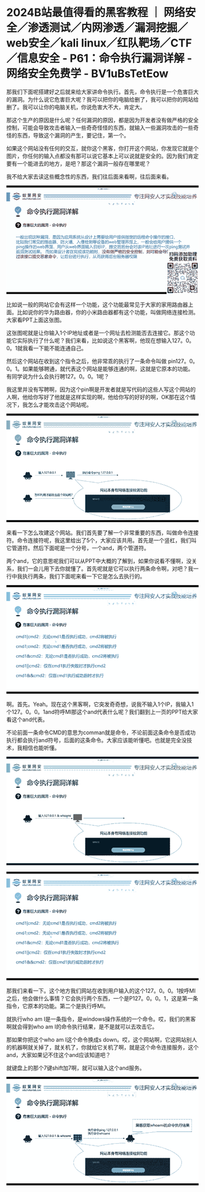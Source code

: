 # 2024B站最值得看的黑客教程 ｜ 网络安全／渗透测试／内网渗透／漏洞挖掘／web安全／kali linux／红队靶场／CTF／信息安全 - P61：命令执行漏洞详解 - 网络安全免费学 - BV1uBsTetEow

那我们下面呢搭建好之后就来给大家讲命令执行。首先，命令执行是一个危害巨大的漏洞。为什么说它危害巨大呢？我可以把你的电脑给删了，我可以把你的网站给删了。我可以让你的电脑关机，你说危害大不大，肯定大。

那这个生产的原因是什么呢？任何漏洞的原因，都是因为开发者没有做严格的安全控制，可能会导致攻击者输入一些奇奇怪怪的东西，就输入一些漏洞攻击的一些奇怪的东西，导致这个漏洞的产生，要记住，第一个。

如果这个网站没有任何的交互，就你这个黑客，你打开这个网站，你发现它就是个图片，你任何的输入点都没有那可以说它基本上可以说就是安全的。因为我们肯定要有一个能进去的地方，是吧？那这个漏洞一般存在哪里呢？

我不给大家去读这些概念性的东西，我们往后面来看啊，往后面来看。

![](img/f21dff45c53dc8c8f006d12c8df6cb18_1.png)

比如说一般的网站它会有这样一个功能，这个功能最常见于大家的家用路由器上面。比如说你的华为路由器，你的小米路由器都有这个功能，叫做网络连接检测。大家看PPT上面这张图。

这张图呢就是让你输入1个IP地址或者是一个网址去检测能否去连接它。那这个功能它实际执行了什么呢？我们来看，比如说这个黑客啊，他现在想输入127。0。0。1就我看一下能不能连通自己。

然后这个网站在收到这个指令之后，他非常乖的执行了一条命令叫做 pin127。0。0。1。如果能够聘通，就代表这个网站是能够连通的啊，这就是它原本的功能。有同学说为什么会执行聘127。0。0。1呢？

我这里并没有写聘啊，因为这个pin啊是开发者就是写代码的这些人写这个网站的人啊，他给你写好了他就是这样实现的啊，他给你写的好好的啊，OK那在这个情况下，我怎么才能攻击这个网站呢。



![](img/f21dff45c53dc8c8f006d12c8df6cb18_3.png)

来看一下怎么攻建这个网站。我们首先要了解一个非常重要的东西，叫做命令连接符。命令连接符呢，我这里给出了5个，大家应该共用。首先是一个竖杠，我们叫它管道符。然后下面呢是一个分号，一个and，两个管道符。

两个and，它的意思呢我们可以从PPT中大概的了解到，如果你说看不懂啊，没关系，我们一会儿用下去你就懂了。首先呢就是它可以执行两条命令啊，对吧？我一行中我执行两条，我们下面呢来看一下它是怎么去执行的。



![](img/f21dff45c53dc8c8f006d12c8df6cb18_5.png)

啊。首先。Yeah。现在这个黑客啊，它突发奇奇想，说我不输入1个IP，我输入1个127。0。0。1and符呼MI那这个and代表什么呢？我们翻到上一页的PPT给大家看这个and代表。

不论前面一条命令CMD的意思为comman就是命令，不论前面这条命令是否成功执行都会执行and符号，后面的这条命令。大家应该能听懂吧。也就是完全没技术，我相信也能听懂。



![](img/f21dff45c53dc8c8f006d12c8df6cb18_7.png)

![](img/f21dff45c53dc8c8f006d12c8df6cb18_8.png)

那我们来看一下。这个地方我们网站在收到用户输入的这个127。0。0。1按呼MI之后，他会做什么事情？它会执行两个东西，一个是P127。0。0。1，这是第一条指令，它原本的功能。第二个是执行呼MI。

就执行who am I是一条指令，是windows操作系统的一个命令。哎，我们的黑客啊就会得到who am I的命令执行结果，是不是就可以去攻击它。

那如果你把这个who am I这个命令换成s down。哎，这个网站啊，它这网站别人的机器啊就关掉了，就关机了，你就给它关机了啊，就是这个命令连接服务，这个and，大家如果记不住这个and应该知道吧？

就键盘上的那个7键shift加7啊，就可以输入这个and服务。

![](img/f21dff45c53dc8c8f006d12c8df6cb18_10.png)
